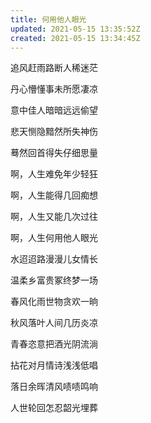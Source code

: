 ```yaml
---
title: 何用他人眼光
updated: 2021-05-15 13:35:52Z
created: 2021-05-15 13:34:45Z
---
```


追风赶雨路断人稀迷茫

丹心懵懂事未所愿凄凉

意中佳人暗暗远远偷望

悲天恻隐黯然所失神伤

蓦然回首得失仔细思量

啊，人生难免年少轻狂

啊，人生能得几回痴想

啊，人生又能几次过往

啊，人生何用他人眼光

水迢迢路漫漫儿女情长

温柔乡富贵冢终梦一场

春风化雨世物贪欢一晌

秋风落叶人间几历炎凉

青春恣意把酒光阴流淌

拈花对月情诗浅浅低唱

落日余晖清风啧啧鸣响

人世轮回怎忍韶光埋葬